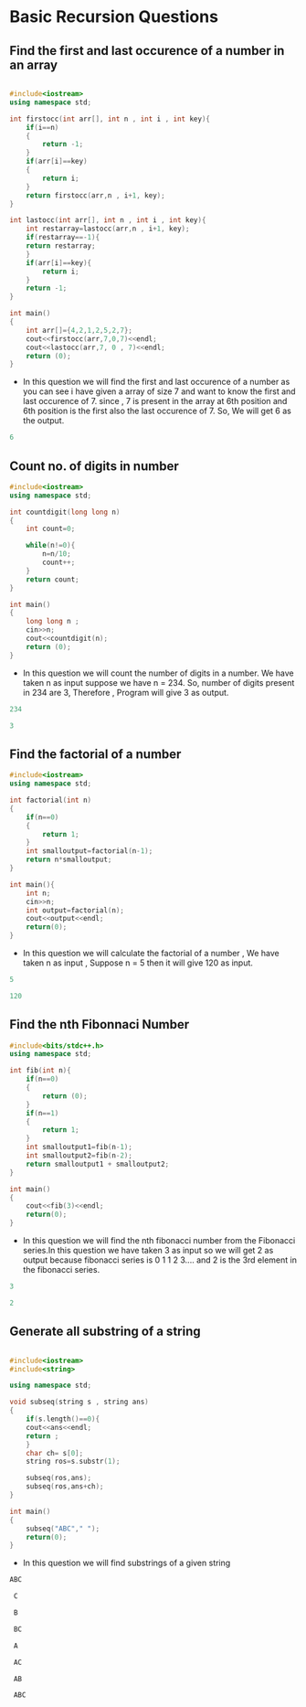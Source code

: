 # Basic Recursion Questions


## Find the first and last occurence of a number in an array

```CPP

#include<iostream>
using namespace std;

int firstocc(int arr[], int n , int i , int key){
    if(i==n)
    {
        return -1;
    }
    if(arr[i]==key)
    {
        return i;
    }
    return firstocc(arr,n , i+1, key);
}

int lastocc(int arr[], int n , int i , int key){
    int restarray=lastocc(arr,n , i+1, key);
    if(restarray==-1){
    return restarray;
    }
    if(arr[i]==key){
        return i;
    }
    return -1;
}

int main()
{
    int arr[]={4,2,1,2,5,2,7};
    cout<<firstocc(arr,7,0,7)<<endl;
    cout<<lastocc(arr,7, 0 , 7)<<endl;
    return (0);
}
```
- In this question we will find the first and last occurence of a number as you can see i have given a array of size 7 and want to know the first and last occurence of 7. since , 7 is present in the array at 6th position and 6th position is the first also the last occurence of 7. So, We will get 6 as the output.

```CPP
6 
```

## Count no. of digits in number

```CPP
#include<iostream>
using namespace std;

int countdigit(long long n)
{
    int count=0;

    while(n!=0){
        n=n/10;
        count++;
    }
    return count;
}

int main()
{
    long long n ;
    cin>>n;
    cout<<countdigit(n);
    return (0);
}
```

- In this question we will count the number of digits in a number. We have taken n as input suppose we have n = 234. So, number of digits present in 234 are 3, Therefore , Program will give 3 as output.

```CPP
234

3
```
## Find the factorial of a number

```CPP
#include<iostream>
using namespace std;

int factorial(int n)
{
    if(n==0)
    {
        return 1;
    }
    int smalloutput=factorial(n-1);
    return n*smalloutput;
}

int main(){
    int n;
    cin>>n;
    int output=factorial(n);
    cout<<output<<endl;
    return(0);
}

```

- In this question we will calculate the factorial of a number , We have taken n as input , Suppose n = 5 then it will give 120 as input.

```CPP
5

120
```
## Find the nth Fibonnaci Number

```CPP
#include<bits/stdc++.h>
using namespace std;

int fib(int n){
    if(n==0)
    {
        return (0);
    }
    if(n==1)
    {
        return 1;
    }
    int smalloutput1=fib(n-1);
    int smalloutput2=fib(n-2);
    return smalloutput1 + smalloutput2;
}

int main()
{
    cout<<fib(3)<<endl;
    return(0);
}


```
- In this question we will find the nth fibonacci number from the Fibonacci series.In this question we have taken 3 as input so we will get 2 as output because fibonacci series is 0 1 1 2 3....
and 2 is the 3rd element in the fibonacci series.

```CPP
3

2
```
## Generate all substring of a string

```CPP

#include<iostream>
#include<string>

using namespace std;

void subseq(string s , string ans)
{
    if(s.length()==0){
    cout<<ans<<endl;
    return ;
    }
    char ch= s[0];
    string ros=s.substr(1);

    subseq(ros,ans);
    subseq(ros,ans+ch);
}

int main()
{
    subseq("ABC"," ");
    return(0);
}

```

- In this question we will find substrings of a given string

```CPP
ABC

 C

 B

 BC

 A

 AC

 AB

 ABC
```
